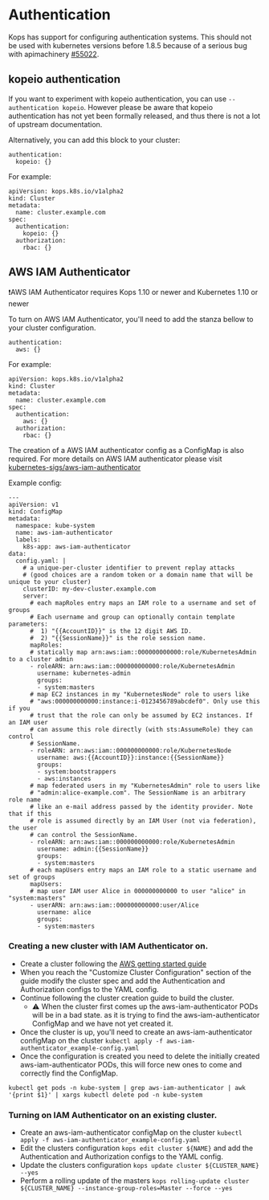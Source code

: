 # Authentication

Kops has support for configuring authentication systems.  This should not be used with kubernetes versions
before 1.8.5 because of a serious bug with apimachinery [#55022](https://github.com/kubernetes/kubernetes/issues/55022).

## kopeio authentication

If you want to experiment with kopeio authentication, you can use
`--authentication kopeio`.  However please be aware that kopeio authentication
has not yet been formally released, and thus there is not a lot of upstream
documentation.

Alternatively, you can add this block to your cluster:

```
authentication:
  kopeio: {}
```

For example:

```
apiVersion: kops.k8s.io/v1alpha2
kind: Cluster
metadata:
  name: cluster.example.com
spec:
  authentication:
    kopeio: {}
  authorization:
    rbac: {}
```

## AWS IAM Authenticator


:exclamation:AWS IAM Authenticator requires Kops 1.10 or newer and Kubernetes 1.10 or newer


To turn on AWS IAM Authenticator, you'll need to add the stanza bellow
to your cluster configuration.

```
authentication:
  aws: {}
```

For example:

```
apiVersion: kops.k8s.io/v1alpha2
kind: Cluster
metadata:
  name: cluster.example.com
spec:
  authentication:
    aws: {}
  authorization:
    rbac: {}
```

The creation of a AWS IAM authenticator config as a ConfigMap is also required.
For more details on AWS IAM authenticator please visit [kubernetes-sigs/aws-iam-authenticator](https://github.com/kubernetes-sigs/aws-iam-authenticator)

Example config:

```
---
apiVersion: v1
kind: ConfigMap
metadata:
  namespace: kube-system
  name: aws-iam-authenticator
  labels:
    k8s-app: aws-iam-authenticator
data:
  config.yaml: |
    # a unique-per-cluster identifier to prevent replay attacks
    # (good choices are a random token or a domain name that will be unique to your cluster)
    clusterID: my-dev-cluster.example.com
    server:
      # each mapRoles entry maps an IAM role to a username and set of groups
      # Each username and group can optionally contain template parameters:
      #  1) "{{AccountID}}" is the 12 digit AWS ID.
      #  2) "{{SessionName}}" is the role session name.
      mapRoles:
      # statically map arn:aws:iam::000000000000:role/KubernetesAdmin to a cluster admin
      - roleARN: arn:aws:iam::000000000000:role/KubernetesAdmin
        username: kubernetes-admin
        groups:
        - system:masters
      # map EC2 instances in my "KubernetesNode" role to users like
      # "aws:000000000000:instance:i-0123456789abcdef0". Only use this if you
      # trust that the role can only be assumed by EC2 instances. If an IAM user
      # can assume this role directly (with sts:AssumeRole) they can control
      # SessionName.
      - roleARN: arn:aws:iam::000000000000:role/KubernetesNode
        username: aws:{{AccountID}}:instance:{{SessionName}}
        groups:
        - system:bootstrappers
        - aws:instances
      # map federated users in my "KubernetesAdmin" role to users like
      # "admin:alice-example.com". The SessionName is an arbitrary role name
      # like an e-mail address passed by the identity provider. Note that if this
      # role is assumed directly by an IAM User (not via federation), the user
      # can control the SessionName.
      - roleARN: arn:aws:iam::000000000000:role/KubernetesAdmin
        username: admin:{{SessionName}}
        groups:
        - system:masters
      # each mapUsers entry maps an IAM role to a static username and set of groups
      mapUsers:
      # map user IAM user Alice in 000000000000 to user "alice" in "system:masters"
      - userARN: arn:aws:iam::000000000000:user/Alice
        username: alice
        groups:
        - system:masters
```

### Creating a new cluster with IAM Authenticator on.

* Create a cluster following the [AWS getting started guide](https://github.com/kubernetes/kops/blob/master/docs/getting_started/aws.md)
* When you reach the "Customize Cluster Configuration" section of the guide modify the cluster spec and add the Authentication and Authorization configs to the YAML config.
* Continue following the cluster creation guide to build the cluster.
    * :warning: When the cluster first comes up the aws-iam-authenticator PODs will be in a bad state.
as it is trying to find the aws-iam-authenticator ConfigMap and we have not yet created it.
* Once the cluster is up, you'll need to create an aws-iam-authenticator configMap on the cluster `kubectl apply -f aws-iam-authenticator_example-config.yaml`
* Once the configuration is created you need to delete the initially created aws-iam-authenticator PODs, this will force new ones to come and correctly find the ConfigMap.
```
kubectl get pods -n kube-system | grep aws-iam-authenticator | awk '{print $1}' | xargs kubectl delete pod -n kube-system
```

### Turning on IAM Authenticator on an existing cluster.

* Create an aws-iam-authenticator configMap on the cluster `kubectl apply -f aws-iam-authenticator_example-config.yaml`
* Edit the clusters configuration `kops edit cluster ${NAME}` and add the Authentication and Authorization configs to the YAML config.
* Update the clusters configuration `kops update cluster ${CLUSTER_NAME} --yes`
* Perform a rolling update of the masters `kops rolling-update cluster ${CLUSTER_NAME} --instance-group-roles=Master --force --yes`
